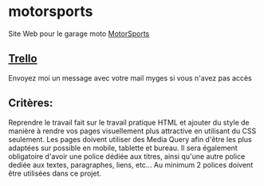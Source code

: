 # motorsports
Site Web pour le garage moto [MotorSports](https://therealhoko.github.io/motorsports/index.html)

## [Trello](https://trello.com/b/DqUp04Q6/motorsports)
Envoyez moi un message avec votre mail myges si vous n'avez pas accès

## Critères:

Reprendre le travail fait sur le travail pratique HTML et ajouter du style de manière à rendre vos pages
visuellement plus attractive en utilisant du CSS seulement. Les pages doivent utiliser des Media Query
afin d'être les plus adaptées sur possible en mobile, tablette et bureau. Il sera également obligatoire
d'avoir une police dédiée aux titres, ainsi qu'une autre police dediée aux textes, paragraphes, liens, etc...
Au minimum 2 polices doivent être utilisées dans ce projet.